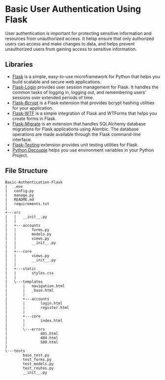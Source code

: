 # Basic User Authentication Using Flask

User authentication is important for protecting sensitive information and resources from unauthorized access. It helsp ensure that only authorized users can access and make changes to data, and helps prevent unauthorized users from gaining access to sensitive information.

## Libraries

- <ins>Flask</ins> is a simple, easy-to-use microframework for Python that helps you build scalable and secure web applications.
- <ins>Flask-Login</ins> provides user session management for Flask. It handles the common tasks of logging in, logging out, and remembering users' sessions over extended periods of time.
- <ins>Flask-Bcrypt</ins> is a Flask extension that provides bcrypt hashing utilities for your application.
- <ins>Flask-WTF</ins> is a simple integration of Flask and WTForms that helps you create forms in Flask.
- <ins>Flask-Migrate</ins> is an extension that handles SQLAlchemy database migrations for Flask applications using Alembic. The database operations are made available through the Flask command-line interface.
- <ins>Flask-Testing</ins> extension provides unit testing utilities for Flask.
- <ins>Python Decouple</ins> helps you use environment variables in your Python Project.

## File Structure

```
Basic-Authentication-Flask
|   .env
|   config.py
|   manage.py
|   README.md
|   requirements.txt
|   
+---src
|   |   __init__.py
|   |   
|   +---accounts
|   |       forms.py
|   |       models.py
|   |       views.py
|   |       __init__.py
|   |       
|   +---core
|   |       views.py
|   |       __init__.py
|   |       
|   +---static
|   |       styles.css
|   |       
|   \---templates
|       |   navigation.html
|       |   _base.html
|       |   
|       +---accounts
|       |       login.html
|       |       register.html
|       |       
|       +---core
|       |       index.html
|       |       
|       \---errors
|               401.html
|               404.html
|               500.html
|               
\---tests
        base_test.py
        test_forms.py
        test_models.py
        test_routes.py
        __init__.py
```

